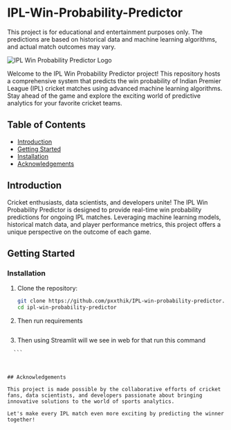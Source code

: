 # IPL-Win-Probability-Predictor
This project is for educational and entertainment purposes only. The predictions are based on historical data and machine learning algorithms, and actual match outcomes may vary.

![IPL Win Probability Predictor Logo]([https://encrypted-tbn0.gstatic.com/images?q=tbn:ANd9GcTEMxTYmHeSfOBxAxgwDxHQF2aKR_8XhFZX9w&s])

Welcome to the IPL Win Probability Predictor project! This repository hosts a comprehensive system that predicts the win probability of Indian Premier League (IPL) cricket matches using advanced machine learning algorithms. Stay ahead of the game and explore the exciting world of predictive analytics for your favorite cricket teams.

## Table of Contents

- [Introduction](#introduction)
- [Getting Started](#getting-started)
- [Installation](#installation)
- [Acknowledgements](#acknowledgements)

## Introduction

Cricket enthusiasts, data scientists, and developers unite! The IPL Win Probability Predictor is designed to provide real-time win probability predictions for ongoing IPL matches. Leveraging machine learning models, historical match data, and player performance metrics, this project offers a unique perspective on the outcome of each game.

## Getting Started

### Installation

1. Clone the repository:

    ```bash
    git clone https://github.com/pxxthik/IPL-win-probability-predictor.git
    cd ipl-win-probability-predictor
    ```
2. Then run requirements

   ```pip install -r requirements.txt
    ```
  
3. Then using Streamlit will we see in web for that run this command
  ```streamlit run app.py
    ```
  


## Acknowledgements

This project is made possible by the collaborative efforts of cricket fans, data scientists, and developers passionate about bringing innovative solutions to the world of sports analytics.

Let's make every IPL match even more exciting by predicting the winner together! 
